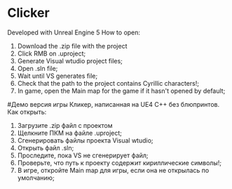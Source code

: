 # Clicker

Developed with Unreal Engine 5
How to open:

1. Download the .zip file with the project
2. Click RMB on .uproject;
3. Generate Visual wtudio project files;
4. Open .sln file;
5. Wait until VS generates file;
6. Check that the path to the project contains Cyrillic characters!;
7. In game, open the Main map for the game if it hasn't opened by default;

#Демо версия игры Кликер, написанная на UE4 С++ без блюпринтов. Как открыть:

1. Загрузите .zip файл с проектом
2. Щелкните ПКМ на файле .uproject;
3. Сгенерировать файлы проекта Visual wtudio;
4. Открыть файл .sln;
5. Проследите, пока VS не сгенерирует файл;
6. Проверьте, что путь к проекту содержит кириллические символы!;
7. В игре, откройте Main map для игры, если она не открылась по умолчанию;
